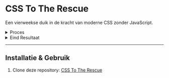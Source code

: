 # CSS To The Rescue

Een vierweekse duik in de kracht van moderne CSS zonder JavaScript.

<details>
      <summary>Proces</summary>

## Week 1: Ideegeneratie & Eerste Experimenten

Deze week lag de focus op het bedenken van een concept en het uitvoeren van de eerste CSS-experimenten:

- Gekeken naar welke methoden in Css ik al bezit om op los te gaan.
- De drie verschillende opdrachten doorgenomen.
- Opzetten van de basisstructuur met semantische HTML
- Eerste experiment met masking

### Resultaten
- Gekozen concept: Ik ga een interface van een crane operator maken. Hoistin' Hank heeft een hijskraan, en de user kan ondervinden hoe het is om een dag op een kraan te werken.
- Eerste prototype met verschillende vlakken wat als achtergrond kan gaan fungeren

### Afbeeldingen Week 1

<figure>
      <img src="/doc-images/idee.JPG" style="width: 25em; aspect-ratio: 1/1;">
      <figcaption>Schets ontwerp</figcaption>
</figure>

<figure>
      <img src="/doc-images/opdrachten.JPG" style="width: 25em; aspect-ratio: 1/1;">
      <figcaption>Opdrachten onderzoek</figcaption>
</figure>

<figure>
      <img src="/doc-images/result-wk1.png" style="width: 25em; aspect-ratio: 1/1;">
      <figcaption>Resultaat week 1</figcaption>
</figure>


<hr>

## Week 2: De stad & eerste interface

Na vorgie week bezig te gaan met het initieren van het idee en al een beetje op zoek te gaan naar de verschillende onderdelen. Ben ik deze week verder gegaan om te kijken naar hoe ik deze onderdelen het beste kan uitwerken.

De onderdelen zijn als volgt:

- De stad, dit zijn de gebouwen waar de hijskraan tussen staat.
- De behuizing van de kraan machinist.
- De bedieningsknoppen van de kraanmachinist.
- (evt. de kraan arm om te simuleren dat we een hijskraan zijn)

In eerste instantie was ik van plan om mijn gebouwen te gaan maken zoals in het eerste experiment van vorige week te zien is. doormiddel van verschillende vierkanten die ik doormiddel van clip-path een vorm gaf om zo het gevoel van een gebouw te maken. Na een indruk wekkend gesprek samen met <a href="https://github.com/shooft">Sanne 't Hooft</a> ben ik erachter gekomen dat er veel meer mogelijk is in css als we het hebben over 3D. Doormiddel van een aantal slimme commando's, heb ik zomaar een doos weten te maken.

### De doos
Een doos bestaat net als een normale doos uit zes vlakken. deze vlakken hebben een zoals een vierkant elk een breedte en hoogte. Doormiddel van custom properties in css is het mogelijk om heel gemakkelijk op te slaan wat de hoogte, breedte en diepte van de doos zullen zijn.

<a href="https://codepen.io/Christian199815/pen/QwWdyQv">
<img src="/doc-images/box1.png" style="width: 25em; aspect-ratio: 1/1;">
</a>

### De joystick
Ik ben deze week ook al van start gegaan met een eerste idee voor de interface, voor het bedienings paneel is het plan om een aantal knoppen te hebben. Maar op het bedienings paneel wil ik ook een soort joysticks gebruiken waar de gebruiker de kraan mee kan bedienen. Voor de bediening heb ik gebruik gemaakt van 8 vlakken die ik van elkaar af heb gemaakt doormiddel van verschillende border radius instellingen. Om te visualiseren dat de joystick werkt heb ik een vierkant op het scherm dat beweegt naar aanleiding waar de gebruiker op de vlakken beweegt. De joystick is een cirkel die ik animeer in de richting van het vlak waar de gebruiker over heen beweegt.

<a href="https://codepen.io/Christian199815/pen/YPzZpeq">
<img src="/doc-images/joystick.png" style="width: 25em; aspect-ratio: 1/1;">
</a>

### De stad
Voor de stad ben ik begonnen met het verder ontwikkelen van de doos die ik in eerste instantie had gemaakt. In de tweede iteratie slag ben ik gaan kijken hoe ik ervoor kan zorgen dat ik de doos altijd van hoogte kan laten veranderen zodat ik het gevoel van verschillende gebouwen met verschillende hoogtes kan wekken. Hiervoor ben ik erachter gekomen dat wanneer ik de alle vlakken behalve het bovenste vlak aan de 'bottom' als transform-origin zet, deze als een soort ankers blijven zitten. Nadat het me was gelukt om de gebouwen vast te zetten kwam het moment dat ik een plane maakte waar deze gebouwen op zouden komen te staan. Doormiddel van display:grid maak ik een raster waar ik alle blokken op vast kan zetten. Waar ik tegen aan liep was dat ik de <code>transform-behaviour: 3d-perspective</code> ook op deze plane moest zetten om de gebouwen in de hoogte te kunnen zien. Uiteindelijk lukte het me om de gebouwen aan de raster te koppelen, echter wilde de gebouwen niet de gehele grootte van het grid vlak aan nemen. De oplossing was elk gebouw in een eigen container stoppen en in deze containers de custom properties voor de breedte en diepte vast zetten zoals deze uit het raster komen.

<a href="https://christian199815.github.io/MWDND-CSS/city.html">
<img src="/doc-images/city.png" style="width: 25em; aspect-ratio: 1/1;">
</a>

## Feedback deze week
empty

<hr>

## Week 3: Stad animaties, Cabine avontuur & 3d interface

Na weer een productieve week ben ik een stuk meer opgeschoten met het bouwen van mijn hijskraan experience. Vorige week was ik al weer een stuk opgeschoten met het realiseren van mijn stad. Daar ben ik deze week weer mee verder gegaan. Ook ben ik van start gegaan met de cabine waar de gebruiker als hijskraan machinist te werk zal gaan. Maar om voor de gebruiker met de wereld te interacteren & natuurlijk ook voor het doel van deze opdracht is er wel een interface nodig. Vorige week heb ik daar al een belangrijke zet mee gedaan om deze te maken, deze was toen nog in 2d.

### De Stad en haar animaties
Deze week begon met een stad die niet op zn plek stond, gebouwen die soms wel te zien waren en soms niet en een perspectief waar ik niet heel tevreden mee was. Na te hebben gespart met een aantal docenten en medestudenten, kwam ik tot het inzicht dat ik een aantal aanpassingen moest maken om de stad en hijskraan het juiste gevoel te geven. Waarempel lukt het me om de stad dit te geven, om eerlijk te zijn weet ik nog steeds niet helemaal hoe dit komt. Oke ja het heeft te maken met de perspective en hoe de gebouwen staan. Maar de werking erachter ga ik nog achter komen, misschien in dit project anders in de projecten in de toekomst die ik met preserve-3d ga doen. 
Na dat mijn stad er eindelijk goed uit begon te zien, was ik begonnen met het maken van een aantal animaties. Deze animaties zullen in de toekomst bedient gaan worden door de interface. 
Ik begon met een animatie om de hoogte van de stad te veranderen, of wel het gevoel geven dat de hijskraan in hoogte veranderd. Hierna kwam de rotatie van de hijskraan. Wat hier lastig aan was dat ik niet moest vergeten dat de standaard aanpassingen van de transform aan de stad ook weer opnieuwe geschreven moesten worden in de nieuwe animaties anders zag het er toch ineens een heel stuk anders uit. Voor volgende week zal het doel worden om deze animaties aan de interface te gaan koppelen.
<img src="/doc-images/city2.png" style="width: 25em; aspect-ratio: 1/1;">
<video src="/doc-video/city-1.mp4" width="320" height="240" controls></video>
<video src="/doc-video/city2.mp4" width="320" height="240" controls></video>



### De cabine van de machinist
Naast het bouwen van een stad heb ik natuurlijk ook een plek nodig waar de gebruiker naar de mooie stad kan gaan kijken. Mijn eerste gedacht was zo als ik was begonnen aan dit project, doormiddel van een aantal clip-paths was ik van plan om de panelen van de cabine te maken. Dit is natuurlijk zeker een optie, maar ergens best gek. Ik was al mijn hele project bezig met dozen, en in feite is deze cabine ook een doos. Daarom besloot ik om een doos te maken, ik gaf het dimensies en ik zag niks. Niks? ja niks, ik dacht huh maar ik zet het wel gewoon neer toch, waarom zie ik dan niks. Dus ik begon te spelen met de translate om op zoek te gaan naar de doos. Na veel speurwerk en zelfs het herpositioneren van de hele stad zag ik eindelijk de doos. na verder te puzzelen stond ik ook eindelijk in de doos, maar ik zag niks. Wat ergens best logisch is, want de panelen waren gekleurd met een opacity van 1. Dus deze moesten aangepast worden, en toen zag ik eindelijk mijn stad weer. Waar ik nu mee bezig ben is het plaatsen van een border om de randen van de panelen, dit lijkt toch iets lastiger te gaan. Nou ja met een box-shadow lukt het wel, maar qua performance gaat er iets stuk. Hier ga ik volgende week naar kijken.
<img src="/doc-images/cabin.png" style="width: 25em; aspect-ratio: 1/1;">

### Een interface in 3D
Vorige week was ik bezig met het maken van een interface. Hier was ik met een joystick begonnen die doormiddel van een aantal animaties er voor zorgt dat er een wit vierkant op het scherm gaat bewegen. Nu is mijn idee dat ik met 3D aan de gang ga met mijn hele project, en ja ik zou er voor kunnen kiezen om een 2D paneel te maken dat de 3D wereld bedient. Maar het zou nog leuker zijn als ik ook daadwerkelijk een 3D interface heb. Daarom ben ik deze week ook begonnen met het zetten van de joystick op een 3D box. De doos heb ik gehaald uit mijn bestaande dozen. Hier plaatste ik de joystick op en na het aanpassen van een aantal lijnen in mijn CSS had ik ook daadwerkelijk een joystick in 3D. Daarboven op wil ik een aantal knoppen op mijn interface hebben die andere dingen zullen aanpasssen in de cabine. Ik ben er nog niet helemaal over uit hoeveel knoppen en welke output het gaat bedienen. Volgende week zal ik hier mee verder gaan.

<a href="https://codepen.io/Christian199815/pen/bNGovKW">
<video src="/doc-video/interface-3d.mp4" width="320" height="240" controls></video>
</a>


<hr>



</details>

<details>
      <summary>Eind Resultaat</summary>

## Hoistin' Hanks Crane Day
Na 4 weken CSS'en zonder maar iets van Javascript gebruikt te hebben is "Hoistin' Hanks Crane Day" eindelijk voltooid. 
<img src="hankypanky.png" alt="">

In deze kraan simulatie kan de gebruiker op de kraan cabine van de stad besturen, Zo kan de gebruiker omhoog, omlaag, naar links en rechts bewegen. De stad ziet er wel een beetje uit als een blokkendoos gemaakt voor kinderen, niet getreurd doormiddel van de "Realism Switch" kan de gebruiker de stad een stuk echter maken. De rekenkracht van de Matrix vindt dit helaas niet heel fijn, daarom zal de ervaring van de gebruiker hierdoor aangetast worden. Als de gebruiker de cabine betreedt voor een nacht shift maar de cabine nog in dag modus staat, kan de gebruiker de andere knop gebruiken. Hierdoor zal de lachende zon ons verlaten en zal de lachende maan aan de hemel staan. Hieronder staan de verschillende momenten uit dit verhaal!

<img src="doc-images/Day.png" alt="">
<img src="doc-images/Night.png" alt="">
<img src="doc-images/Realism.png" alt=""><br>

### Hoe ziet mijn code er globaal uit? <br>
Voor het maken van deze prachtige simulatie heb ik mijn meeste html regels te danken aan dat ik de verschillende dozen die mijn gebouwen zijn geworden, heb moeten clonen keer op keer. <br>
De CSS is opgebouwd uit een standaard custom properties :root. daarna een groot blok met CSS-nesting, waarna de verschillende region's komen waar extra functionaliteiten in zitten.

<br><img src="doc-images/Html.png" alt="">
<img src="doc-images/CSS.png" alt="">


</details>


<hr>

## Installatie & Gebruik

1. Clone deze repository: <a href="https://github.com/Christian199815/MWDND-CSS.git">CSS To The Rescue</a>
